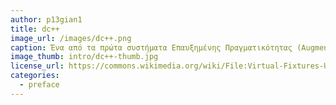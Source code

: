 ```yaml
---
author: p13gian1
title: dc++
image_url: /images/dc++.png
caption: Ένα από τα πρώτα συστήματα Επαυξημένης Πραγματικότητας (Augmented Reality) ήταν το Virtual Fixtures το οποίο αναπτύχθηκε το 1992. 
image_thumb: intro/dc++-thumb.jpg
license_url: https://commons.wikimedia.org/wiki/File:Virtual-Fixtures-USAF-AR.jpg
categories:
  - preface
---
```

